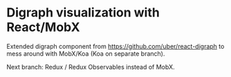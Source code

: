 # Digraph visualization with React/MobX

Extended digraph component from https://github.com/uber/react-digraph to mess around with MobX/Koa (Koa on separate branch). 

Next branch: Redux / Redux Observables instead of MobX.

